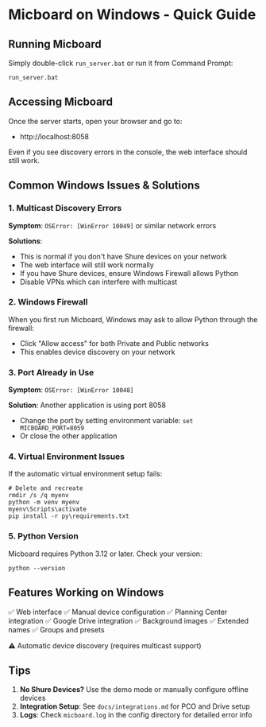 # Micboard on Windows - Quick Guide

## Running Micboard

Simply double-click `run_server.bat` or run it from Command Prompt:
```
run_server.bat
```

## Accessing Micboard

Once the server starts, open your browser and go to:
- http://localhost:8058

Even if you see discovery errors in the console, the web interface should still work.

## Common Windows Issues & Solutions

### 1. Multicast Discovery Errors
**Symptom**: `OSError: [WinError 10049]` or similar network errors

**Solutions**:
- This is normal if you don't have Shure devices on your network
- The web interface will still work normally
- If you have Shure devices, ensure Windows Firewall allows Python
- Disable VPNs which can interfere with multicast

### 2. Windows Firewall
When you first run Micboard, Windows may ask to allow Python through the firewall:
- Click "Allow access" for both Private and Public networks
- This enables device discovery on your network

### 3. Port Already in Use
**Symptom**: `OSError: [WinError 10048]`

**Solution**: Another application is using port 8058
- Change the port by setting environment variable: `set MICBOARD_PORT=8059`
- Or close the other application

### 4. Virtual Environment Issues
If the automatic virtual environment setup fails:
```batch
# Delete and recreate
rmdir /s /q myenv
python -m venv myenv
myenv\Scripts\activate
pip install -r py\requirements.txt
```

### 5. Python Version
Micboard requires Python 3.12 or later. Check your version:
```
python --version
```

## Features Working on Windows

✅ Web interface
✅ Manual device configuration
✅ Planning Center integration
✅ Google Drive integration
✅ Background images
✅ Extended names
✅ Groups and presets

⚠️ Automatic device discovery (requires multicast support)

## Tips

1. **No Shure Devices?** Use the demo mode or manually configure offline devices
2. **Integration Setup**: See `docs/integrations.md` for PCO and Drive setup
3. **Logs**: Check `micboard.log` in the config directory for detailed error info
